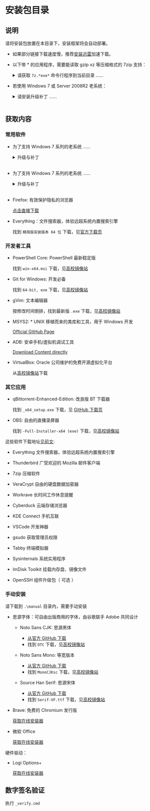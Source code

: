 # 安装包目录

## 说明

请将安装包放置在本目录下，安装框架将会自动部署。

- 如果部分链接下载速度慢，推荐[安装迅雷](https://dl.xunlei.com/)加速下载。
- 以下带 \* 的应用程序，需要能读取 gzip xz 等压缩格式的 7zip 支持：

  <details><summary>请获取 <code>7z.*exe*</code> 命令行程序到当前目录 ……</summary><br/>

  1.  [从 NJU 镜像站下载安装程序](https://mirror.nju.edu.cn/7-zip/7z2201.exe)
  2.  安装
  3.  复制到本目录下：

          cp 'C:\Program Files*\7-Zip*\7z.exe' .
          cp 'C:\Program Files*\7-Zip*\7z.dll' .

  <br/></details>

- 若使用 Windows 7 或 Server 2008R2 老系统：

  <details><summary>请安装升级补丁 ……</summary><br/>

  - 安装 [.NET Framework 4.5.2](https://www.microsoft.com/en-us/download/confirmation.aspx?id=42642) 或更高版本，使用 PowerShell 校验安装包：

        (Get-FileHash -Algorithm SHA256 'NDP452-KB2901907-x86-x64-AllOS-ENU.exe').Hash -eq '6C2C589132E830A185C5F40F82042BEE3022E721A216680BD9B3995BA86F3781'

  - 安装 [Windows Management Framework 5.1](https://www.microsoft.com/en-us/download/details.aspx?id=54616)

    1.  选择 `Win7AndW2K8R2-KB3191566-x64.zip` 以下载
    2.  使用 PowerShell 校验安装包:

            (Get-FileHash -Algorithm SHA256 'Win7AndW2K8R2-KB3191566-x64.zip').Hash -eq 'F383C34AA65332662A17D95409A2DDEDADCEDA74427E35D05024CD0A6A2FA647'

    3.  解压内容

  </details><br/>

## 获取内容

### 常用软件

- 为了支持 Windows 7 系列的老系统 ……

  <details><summary>升级与补丁</summary><br/>

  - 安装 [.NET Framework 4.5.2](https://www.microsoft.com/en-us/download/confirmation.aspx?id=42642) 或更高版本，使用 PowerShell 校验安装包：

        (Get-FileHash -Algorithm SHA256 'NDP452-KB2901907-x86-x64-AllOS-ENU.exe').Hash -eq '6C2C589132E830A185C5F40F82042BEE3022E721A216680BD9B3995BA86F3781'

  - 安装 [Windows Management Framework 5.1](https://www.microsoft.com/en-us/download/details.aspx?id=54616)

    1.  选择 `Win7AndW2K8R2-KB3191566-x64.zip` 以下载
    2.  使用 PowerShell 校验安装包:

            (Get-FileHash -Algorithm SHA256 'Win7AndW2K8R2-KB3191566-x64.zip').Hash -eq 'F383C34AA65332662A17D95409A2DDEDADCEDA74427E35D05024CD0A6A2FA647'

    3.  解压内容

  - 7zip: 支持 gzip xz 等压缩格式的安装包

    1.  [从 NJU 镜像站下载安装程序](https://mirror.nju.edu.cn/7-zip/7z2201.exe)
    2.  安装
    3.  复制过来：

            cp "C:\Program Files*\7-Zip*\7z.exe" .

  </details><br/>

- 为了支持 Windows 7 系列的老系统 ……

  <details><summary>升级与补丁</summary><br/>

  - 安装 [.NET Framework 4.5.2](https://www.microsoft.com/en-us/download/confirmation.aspx?id=42642) 或更高版本，使用 PowerShell 校验安装包：

        (Get-FileHash -Algorithm SHA256 'NDP452-KB2901907-x86-x64-AllOS-ENU.exe').Hash -eq '6C2C589132E830A185C5F40F82042BEE3022E721A216680BD9B3995BA86F3781'

  - 安装 [Windows Management Framework 5.1](https://www.microsoft.com/en-us/download/details.aspx?id=54616)

    1.  选择 `Win7AndW2K8R2-KB3191566-x64.zip` 以下载
    2.  使用 PowerShell 校验安装包:

            (Get-FileHash -Algorithm SHA256 'Win7AndW2K8R2-KB3191566-x64.zip').Hash -eq 'F383C34AA65332662A17D95409A2DDEDADCEDA74427E35D05024CD0A6A2FA647'

    3.  解压内容

  - 7zip: 支持 gzip xz 等压缩格式的安装包

    1.  [从 NJU 镜像站下载安装程序](https://mirror.nju.edu.cn/7-zip/7z2201.exe)
    2.  安装
    3.  复制过来：

            cp "C:\Program Files*\7-Zip*\7z.exe" .

  </details><br/>

- Firefox: 有效保护隐私的浏览器

  [点击直接下载](https://download.mozilla.org/?product=firefox-latest-ssl&os=win64&lang=zh-CN)

- Everything：文件搜索器，体验远超系统内置搜索引擎

  找到 `精简版安装版本 64 位` 下载，见[官方下载页](https://www.voidtools.com/zh-cn/)

### 开发者工具

- PowerShell Core: PowerShell 最新稳定版

  找到 `win-x64.msi` 下载，见[高校镜像站](https://mirrorz.org/list/PowerShell)

- Git for Windows: 开发必备

  找到 `64-bit, exe` 下载，见[高校镜像站](https://mirrorz.org/app/Git)

- gVim: 文本编辑器

  按修改时间倒排，找到最新版 `.exe` 下载，见[高校镜像站](https://mirrorz.org/list/vim)

- MSYS2: \* UNIX 移植而来的类库和工具，用于 Windows 开发

  [Official GitHub Page](https://github.com/msys2/msys2-installer/releases)

- ADB: 安卓手机/虚拟机调试工具

  [Download Content directly](https://dl.google.com/android/repository/platform-tools-latest-windows.zip)

- VirtualBox: Oracle 公司维护的免费开源虚拟化平台

  从[高校镜像站](https://mirrorz.org/app/VirtualBox)下载

### 其它应用

- qBittorrent-Enhanced-Edition: 改良版 BT 下载器

  找到 `_x64_setup.exe` 下载，见 [GitHub 下载页](https://github.com/c0re100/qBittorrent-Enhanced-Edition/releases/latest)

- OBS: 自由的直播录屏器

  找到 `-Full-Installer-x64 (exe)` 下载，见[高校镜像站](https://mirrorz.org/app/OBS)

这些软件下载地址[见前文](./README.md):

- Everything 文件搜索器，体验远超系统内置搜索引擎
- Thunderbird 广受欢迎的 Mozilla 邮件客户端
- 7zip 压缩软件
- VeraCrypt 自由的硬盘数据加密器

- Workrave 长时间工作休息提醒
- Cyberduck 云端存储浏览器
- KDE Connect 手机互联

- VSCode 开发神器
- gsudo 获取管理员权限
- Tabby 终端模拟器
- Sysinternals 系统实用程序
- ImDisk Toolkit 挂载内存盘、镜像文件
- OpenSSH 组件升级包（ 可选 ）

### 手动安装

请下载到 `.\manual` 目录内，需要手动安装

- 思源字体：可自由出版商用的字体，由谷歌联手 Adobe 共同设计

  - Noto Sans CJK: 思源黑体

    - [从官方 GitHub 下载](https://github.com/googlefonts/noto-cjk/releases/latest/download/03_NotoSansCJK-OTC.zip)
    - 找到 `OTC` 下载，见[高校镜像站](https://mirrorz.org/font/GoogleFonts)

  - Noto Sans Mono: 等宽版本

    - [从官方 GitHub 下载](https://github.com/googlefonts/noto-cjk/releases/latest/download/13_NotoSansMonoCJKsc.zip)
    - 找到 `MonoCJKsc` 下载，见[高校镜像站](https://mirrorz.org/font/GoogleFonts)

  - Source Han Serif: 思源宋体

    - [从官方 GitHub 下载](https://github.com/adobe-fonts/source-han-serif/releases/latest/download/01_SourceHanSerif.ttc.zip)
    - 找到 `Serif-VF.ttf` 下载，见[高校镜像站](https://mirrorz.org/font/AdobeSourceHan)

- Brave: 免费的 Chromium 发行版

  [获取在线安装器](https://laptop-updates.brave.com/latest/winx64)

- 微软 Office

  [获取在线安装器](https://setup.office.com/)

硬件驱动：

- Logi Options+

  [获取在线安装器](https://www.logitech.com.cn/zh-cn/software/logi-options-plus.html)

## 数字签名验证

执行 `_verify.cmd`
